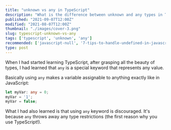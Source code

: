 ```yaml
---
title: "unknown vs any in TypeScript"
description: "What is the difference between unknown and any types in TypeScript."
published: "2021-09-07T12:00Z"
modified: "2021-08-07T12:00Z"
thumbnail: "./images/cover-3.png"
slug: typescript-unknown-vs-any
tags: ['typescript', 'unknown', 'any']
recommended: ['javascript-null', '7-tips-to-handle-undefined-in-javascript']
type: post
---
```


When I had started learning TypeScript, after grasping all the beauty of types, I had learned that `any` is a special keyword that represents any value.  

Basically using `any` makes a variable assignable to anything exactly like in JavaScript:

```typescript
let myVar: any = 0;
myVar = '1';
myVar = false;
```

What I had also learned is that using `any` keyword is discouraged. It's because `any` throws away any type restrictions (the first reason why you use TypeScript!).  

